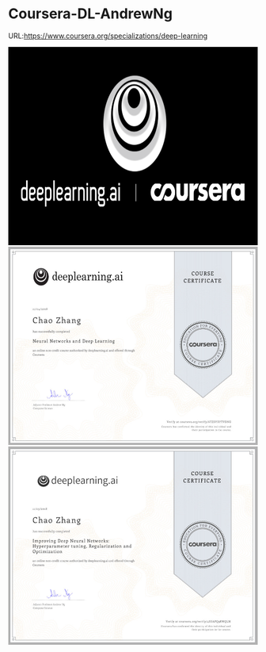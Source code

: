 # Coursera-DL-AndrewNg
URL:https://www.coursera.org/specializations/deep-learning

<div align=center><img src="https://github.com/Kiiiiii123/Coursera-DL-AndrewNg/blob/master/imgs/deeplearning.png"width="700"height="400"/></div>

<div align=center><img src="https://github.com/Kiiiiii123/Coursera-DL-AndrewNg/blob/master/imgs/certificate.jpg"width="600"height="400"/></div>

<div align=center><img src="https://github.com/Kiiiiii123/Coursera-DL-AndrewNg/blob/master/imgs/certificate2.jpg"width="600"height="400"/></div>
